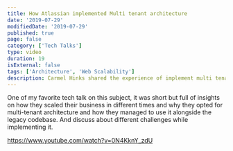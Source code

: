```yaml
---
title: How Atlassian implemented Multi tenant architecture
date: '2019-07-29'
modifiedDate: '2019-07-29'
published: true
page: false
category: ['Tech Talks']
type: video
duration: 19
isExternal: false
tags: ['Architecture', 'Web Scalability']
description: Carmel Hinks shared the experience of implement multi tenant architecture in atlassian products. It includes answers for what, why, how it was implemented in atlassian.
---
```


One of my favorite tech talk on this subject, it was short but full of insights on how they scaled their business in different times and why they opted for multi-tenant architecture and how they managed to use it alongside the legacy codebase. And discuss about different challenges while implementing it.

https://www.youtube.com/watch?v=0N4KknY_zdU
